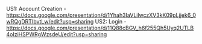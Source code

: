 US1: Account Creation - https://docs.google.com/presentation/d/1Yhah3IaVLilwczXV3kK09pLjjek6_0wRQgDRTIbvtLw/edit?usp=sharing
US2: Login - https://docs.google.com/presentation/d/11Q88cBGV_h6f255Qh5Uyq2UTLB4oIziHSPWRgWzsdeU/edit?usp=sharing
